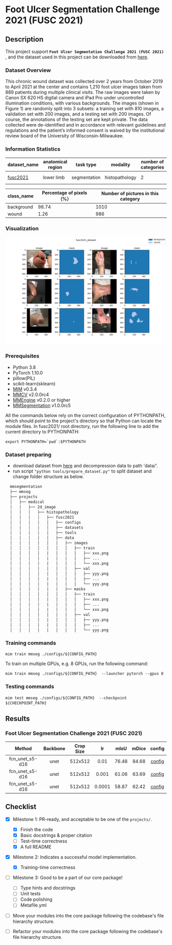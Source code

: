 # Foot Ulcer Segmentation Challenge 2021 (FUSC 2021)

## Description

This project support **`Foot Ulcer Segmentation Challenge 2021 (FUSC 2021) `**, and the dataset used in this project can be downloaded from [here](https://fusc.grand-challenge.org/).

### Dataset Overview

This chronic wound dataset was collected over 2 years from October 2019 to April 2021 at the center and contains 1,210 foot ulcer images taken from 889 patients during multiple clinical visits. The raw images were taken by Canon SX 620 HS digital camera and iPad Pro under uncontrolled illumination conditions,
with various backgrounds. The images (shown in Figure 1) are randomly split into 3 subsets: a training set with 810 images, a validation set with 200 images, and a testing set with 200 images. Of course, the annotations of the testing set are kept private. The data collected were de-identified and in accordance with relevant guidelines and regulations and the patient’s informed consent is waived by the institutional review board of the University of Wisconsin-Milwaukee.

### Information Statistics

| dataset_name                                  | anatomical region | task type    | modality       | number of categories | train/val/test image | release date | License                                                       |
| --------------------------------------------- | ----------------- | ------------ | -------------- | -------------------- | -------------------- | ------------ | ------------------------------------------------------------- |
| [fusc2021](https://fusc.grand-challenge.org/) | lower limb        | segmentation | histopathology | 2                    | 810/200/200          | 2021         | [CC0 1.0](https://creativecommons.org/publicdomain/zero/1.0/) |

| class_name | Percentage of pixels（%） | Number of pictures in this category |
| ---------- | ------------------------- | ----------------------------------- |
| background | 98.74                     | 1010                                |
| wound      | 1.26                      | 986                                 |

### Visualization

![fusc2021](https://github.com/uni-medical/medical-datasets-visualization/blob/main/2d/semantic_seg/histopathology/fusc2021/fusc2021_dataset.png?raw=true)

<!-- For a typical model, this section should contain the commands for training and testing. You are also suggested to dump your environment specification to env.yml by `conda env export > env.yml`. -->

### Prerequisites

- Python 3.8
- PyTorch 1.10.0
- pillow(PIL)
- scikit-learn(sklearn)
- [MIM](https://github.com/open-mmlab/mim) v0.3.4
- [MMCV](https://github.com/open-mmlab/mmcv) v2.0.0rc4
- [MMEngine](https://github.com/open-mmlab/mmengine) v0.2.0 or higher
- [MMSegmentation](https://github.com/open-mmlab/mmsegmentation) v1.0.0rc5

All the commands below rely on the correct configuration of PYTHONPATH, which should point to the project's directory so that Python can locate the module files. In fusc2021/ root directory, run the following line to add the current directory to PYTHONPATH:

```shell
export PYTHONPATH=`pwd`:$PYTHONPATH
```

### Dataset preparing

- download dataset from [here](https://fusc.grand-challenge.org/) and decompression data to path 'data/'.
- run script `"python tools/prepare_dataset.py"` to split dataset and change folder structure as below.

```none
  mmsegmentation
  ├── mmseg
  ├── projects
  │   ├── medical
  │   │   ├── 2d_image
  │   │   │   ├── histopathology
  │   │   │   │   ├── fusc2021
  │   │   │   │   │   ├── configs
  │   │   │   │   │   ├── datasets
  │   │   │   │   │   ├── tools
  │   │   │   │   │   ├── data
  │   │   │   │   │   │   ├── images
  │   │   │   │   │   │   │   ├── train
  │   │   │   │   |   │   │   │   ├── xxx.png
  │   │   │   │   |   │   │   │   ├── ...
  │   │   │   │   |   │   │   │   └── xxx.png
  │   │   │   │   │   │   │   ├── val
  │   │   │   │   |   │   │   │   ├── yyy.png
  │   │   │   │   |   │   │   │   ├── ...
  │   │   │   │   |   │   │   │   └── yyy.png
  │   │   │   │   │   │   ├── masks
  │   │   │   │   │   │   │   ├── train
  │   │   │   │   |   │   │   │   ├── xxx.png
  │   │   │   │   |   │   │   │   ├── ...
  │   │   │   │   |   │   │   │   └── xxx.png
  │   │   │   │   │   │   │   ├── val
  │   │   │   │   |   │   │   │   ├── yyy.png
  │   │   │   │   |   │   │   │   ├── ...
  │   │   │   │   |   │   │   │   └── yyy.png
```

### Training commands

```shell
mim train mmseg ./configs/${CONFIG_PATH}
```

To train on multiple GPUs, e.g. 8 GPUs, run the following command:

```shell
mim train mmseg ./configs/${CONFIG_PATH}  --launcher pytorch --gpus 8
```

### Testing commands

```shell
mim test mmseg ./configs/${CONFIG_PATH}  --checkpoint ${CHECKPOINT_PATH}
```

<!-- List the results as usually done in other model's README. [Example](https://github.com/open-mmlab/mmsegmentation/tree/dev-1.x/configs/fcn#results-and-models)

You should claim whether this is based on the pre-trained weights, which are converted from the official release; or it's a reproduced result obtained from retraining the model in this project. -->

## Results

### Foot Ulcer Segmentation Challenge 2021 (FUSC 2021)

|     Method      | Backbone | Crop Size |   lr   | mIoU  | mDice |                                                                                         config                                                                                          |
| :-------------: | :------: | :-------: | :----: | :---: | :---: | :-------------------------------------------------------------------------------------------------------------------------------------------------------------------------------------: |
| fcn_unet_s5-d16 |   unet   |  512x512  |  0.01  | 76.48 | 84.68 |  [config](https://github.com/open-mmlab/mmsegmentation/tree/dev-1.x/projects/medical/2d_image/histopathology/fusc2021/configs/fcn-unet-s5-d16_unet_1xb16-0.01-20k_fusc2021-512x512.py)  |
| fcn_unet_s5-d16 |   unet   |  512x512  | 0.001  | 61.06 | 63.69 | [config](https://github.com/open-mmlab/mmsegmentation/tree/dev-1.x/projects/medical/2d_image/histopathology/fusc2021/configs/fcn-unet-s5-d16_unet_1xb16-0.001-20k_fusc2021-512x512.py)  |
| fcn_unet_s5-d16 |   unet   |  512x512  | 0.0001 | 58.87 | 62.42 | [config](https://github.com/open-mmlab/mmsegmentation/tree/dev-1.x/projects/medical/2d_image/histopathology/fusc2021/configs/fcn-unet-s5-d16_unet_1xb16-0.0001-20k_fusc2021-512x512.py) |

## Checklist

- [x] Milestone 1: PR-ready, and acceptable to be one of the `projects/`.

  - [x] Finish the code
  - [x] Basic docstrings & proper citation
  - [ ] Test-time correctness
  - [x] A full README

- [x] Milestone 2: Indicates a successful model implementation.

  - [x] Training-time correctness

- [ ] Milestone 3: Good to be a part of our core package!

  - [ ] Type hints and docstrings
  - [ ] Unit tests
  - [ ] Code polishing
  - [ ] Metafile.yml

- [ ] Move your modules into the core package following the codebase's file hierarchy structure.

- [ ] Refactor your modules into the core package following the codebase's file hierarchy structure.
